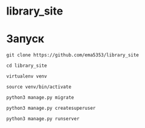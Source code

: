 # library_site

# Запуск
```
git clone https://github.com/ema5353/library_site
```
```
cd library_site
```
``` 
virtualenv venv 
```
``` 
source venv/bin/activate 
```
``` 
python3 manage.py migrate
```
``` 
python3 manage.py createsuperuser
```
``` 
python3 manage.py runserver 
```
